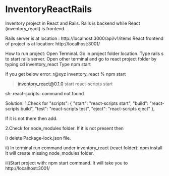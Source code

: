 # InventoryReactRails
Inventory project in React and Rails.
Rails is backend while React (inventory_react) is frontend.  

Rails server is at location : http://localhost:3000/api/v1/items
React frontend of project is at location: http://localhost:3001/

How to run project:
Open Terminal.
Go in project folder location.
Type rails s to start rails server.
Open other terminal and go to react project folder by typing cd inventory_react
Type npm start

If you get below error:
r@xyz inventory_react % npm start

> inventory_react@0.1.0 start
> react-scripts start

sh: react-scripts: command not found

Solution:
1.Check for
 "scripts": {
    "start": "react-scripts start",
    "build": "react-scripts build",
    "test": "react-scripts test",
    "eject": "react-scripts eject"
  },


If it is not there then add.

2.Check for node_modules folder. If it is not present then 

i) delete Package-lock.json file.

ii) In terminal run command under  inventory_react (react folder): npm install
It will create missing node_modules folder.

iii)Start project with: npm start command.
It will take you to http://localhost:3001/

